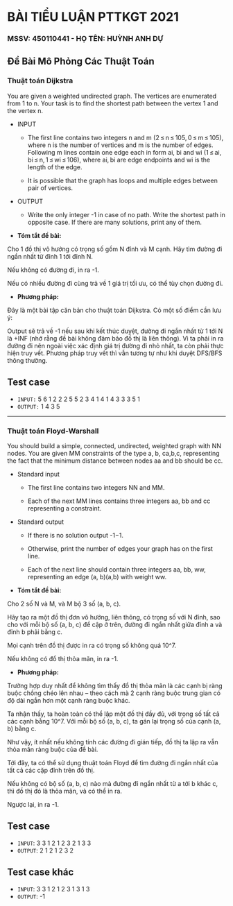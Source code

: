 # BÀI TIỂU LUẬN PTTKGT 2021
### MSSV: 450110441 - HỌ TÊN: HUỲNH ANH DỰ
## Đề Bài Mô Phỏng Các Thuật Toán

### Thuật toán Dijkstra
 
You are given a weighted undirected graph. The vertices are enumerated from 1 to n. Your task is to find the shortest path between the vertex 1 and the vertex n.

- INPUT

  - The first line contains two integers n and m (2 ≤ n ≤ 105, 0 ≤ m ≤ 105), where n is the number of vertices and m is the number of edges. Following m lines contain one edge each in form ai, bi and wi (1 ≤ ai, bi ≤ n, 1 ≤ wi ≤ 106), where ai, bi are edge endpoints and wi is the length of the edge.

  - It is possible that the graph has loops and multiple edges between pair of vertices.

- OUTPUT

  - Write the only integer -1 in case of no path. Write the shortest path in opposite case. If there are many solutions, print any of them.
  
- **Tóm tắt đề bài:**

Cho 1 đồ thị vô hướng có trọng số gồm N đỉnh và M cạnh. Hãy tìm đường đi ngắn nhất từ đỉnh 1 tới đỉnh N.

Nếu không có đường đi, in ra -1.

Nếu có nhiều đường đi cùng trả về 1 giá trị tối ưu, có thể tùy chọn đường đi.

- **Phương pháp:**

Đây là một bài tập căn bản cho thuật toán Dijkstra. Có một số điểm cần lưu ý:

Output sẽ trả về -1 nếu sau khi kết thúc duyệt, đường đi ngắn nhất từ 1 tới N là +INF (nhớ rằng đề bài không đảm bảo đồ thị là liên thông).
Vì ta phải in ra đường đi nên ngoài việc xác định giá trị đường đi nhỏ nhất, ta còn phải thực hiện truy vết. Phương pháp truy vết thì vẫn tương tự như khi duyệt DFS/BFS thông thường.

## Test case 

- `INPUT:`
   5 6
   1 2 2
   2 5 5
   2 3 4
   1 4 1
   4 3 3
   3 5 1
- `OUTPUT:`
   1 4 3 5 
------------------------------------------------------------------------------

### Thuật toán Floyd-Warshall

You should build a simple, connected, undirected, weighted graph with NN nodes. You are given MM constraints of the type a, b, ca,b,c, representing the fact that the minimum distance between nodes aa and bb should be cc.

- Standard input
  - The first line contains two integers NN and MM.

  - Each of the next MM lines contains three integers aa, bb and cc representing a constraint.

- Standard output
  - If there is no solution output -1−1.

  - Otherwise, print the number of edges your graph has on the first line.

  - Each of the next line should contain three integers aa, bb, ww, representing an edge (a, b)(a,b) with weight ww.


- **Tóm tắt đề bài:**

Cho 2 số N và M, và M bộ 3 số (a, b, c).

Hãy tạo ra một đồ thị đơn vô hướng, liên thông, có trọng số với N đỉnh, sao cho với mỗi bộ số (a, b, c) đề cập ở trên, đường đi ngắn nhất giữa đỉnh a và đỉnh b phải bằng c.

Mọi cạnh trên đồ thị được in ra có trọng số không quá 10^7.

Nếu không có đồ thị thỏa mãn, in ra -1.

- **Phương pháp:**

Trường hợp duy nhất để không tìm thấy đồ thị thỏa mãn là các cạnh bị ràng buộc chồng chéo lên nhau – theo cách mà 2 cạnh ràng buộc trung gian có độ dài ngắn hơn một cạnh ràng buộc khác.

Ta nhận thấy, ta hoàn toàn có thể lập một đồ thị đầy đủ, với trọng số tất cả các cạnh bằng 10^7. Với mỗi bộ số (a, b, c), ta gán lại trọng số của cạnh (a, b) bằng c.

Như vậy, ít nhất nếu không tính các đường đi gián tiếp, đồ thị ta lập ra vẫn thỏa mãn ràng buộc của đề bài.

Tới đây, ta có thể sử dụng thuật toán Floyd để tìm đường đi ngắn nhất của tất cả các cặp đỉnh trên đồ thị.

Nếu không có bộ số (a, b, c) nào mà đường đi ngắn nhất từ a tới b khác c, thì đồ thị đó là thỏa mãn, và có thể in ra.

Ngược lại, in ra -1.

## Test case
  - `INPUT`: 3 3
1 2 1
2 3 2
1 3 3
 - `OUTPUT`: 2
1 2 1
2 3 2

## Test case khác
  - `INPUT`: 3 3
1 2 1
2 3 1
3 1 3
  - `OUTPUT`: -1
  


